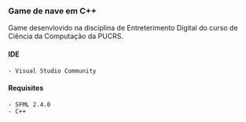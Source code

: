 ### Game de nave em C++

Game desenvlovido na disciplina de Entreterimento Digital do curso de Ciência da Computação da PUCRS.

#### IDE
    - Visual Studio Community
    
#### Requisites
    - SFML 2.4.0 
    - C++
